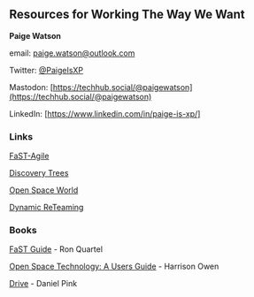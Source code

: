 
## Resources for Working The Way We Want


**Paige Watson**

email: [paige.watson@outlook.com](mailto:paige.watson@outlook.com)

Twitter: [@PaigeIsXP](https://twitter.com/paigeisxp)

Mastodon:  [https://techhub.social/@paigewatson](https://techhub.social/@paigewatson)

LinkedIn:  [https://www.linkedin.com/in/paige-is-xp/]


### Links
[FaST-Agile](https://www.fastagile.io/home)

[Discovery Trees](https://www.industriallogic.com/blog/discovery-trees/)

[Open Space World](https://openspaceworld.org/wp2/)

[Dynamic ReTeaming](https://www.heidihelfand.com/dynamic-reteaming/)

### Books
[FaST Guide](https://www.fastagile.io/fast-guide) - Ron Quartel

[Open Space Technology: A Users Guide](https://www.amazon.com/Open-Space-Technology-Users-Guide/dp/1576754766) - Harrison Owen

[Drive](https://www.danpink.com/books/drive) - Daniel Pink

